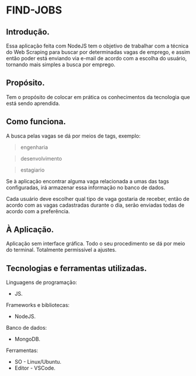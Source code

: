 # FIND-JOBS

## Introdução.

Essa aplicação feita com NodeJS tem o objetivo de trabalhar com a técnica do Web Scraping para buscar por determinadas vagas de emprego, e assim então poder está enviando via e-mail de acordo com a escolha do usuário, tornando mais simples a busca por  emprego.

## Propósito.

Tem o propósito de colocar em prática os conhecimentos da tecnologia que está sendo aprendida.

## Como funciona.

A busca pelas vagas se dá por meios de tags, exemplo:
> engenharia

> desenvolvimento

> estagiario

Se à aplicação encontrar alguma vaga relacionada a umas das tags configuradas, irá armazenar essa informação no banco de dados.

Cada usuário deve escolher qual tipo de vaga gostaria de receber, então de acordo com as vagas cadastradas durante o dia, serão enviadas todas de acordo com a preferência.

## À Aplicação.

Aplicação sem interface gráfica. Todo o seu procedimento se dá por meio do terminal. Totalmente permissível a ajustes.
## Tecnologias e ferramentas utilizadas.

Linguagens de programação:
- JS.

Frameworks e bibliotecas:
- NodeJS.

Banco de dados:
- MongoDB.

Ferramentas:
- SO - Linux/Ubuntu.
- Editor - VSCode.
